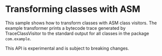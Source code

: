 # Transforming classes with ASM

This sample shows how to transform classes with ASM class visitors. The example transformer prints a bytecode trace
generated by TraceClassVisitor to the standard output for all classes in the package `com.example`.

This API is experimental and is subject to breaking changes.